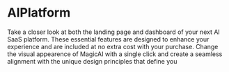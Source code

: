 # AIPlatform
Take a closer look at both the landing page and dashboard of your next AI SaaS platform. These essential features are designed to enhance your experience and are included at  no extra cost with your purchase. Change the visual appearence of MagicAI with a single click and create a seamless alignment with the unique design principles that define you
